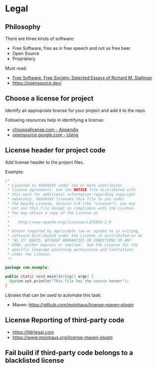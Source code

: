 # Legal

## Philosophy

There are three kinds of software:

- Free Software, free as in free speech and not as free beer
- Open Source
- Proprietary

Must read:

- [Free Software, Free Society: Selected Essays of Richard M. Stallman](https://www.gnu.org/philosophy/fsfs/rms-essays.pdf)
- <https://opensource.dev/>

## Choose a license for project

Identify an appropriate license for your project and add it to the repo.

Following resources help in identifying a license:

- [choosealicense.com - Appendix](https://choosealicense.com/appendix)
- [opensource.google.com - Using](https://opensource.google.com/docs/using)

## License header for project code

Add license header to the project files.

Example:

```java
/*
 * Licensed to XXXXXXXX under one or more contributor
 * license agreements. See the NOTICE file distributed with
 * this work for additional information regarding copyright
 * ownership. XXXXXXXX licenses this file to you under
 * the Apache License, Version 2.0 (the "License"); you may
 * not use this file except in compliance with the License.
 * You may obtain a copy of the License at
 *
 *    http://www.apache.org/licenses/LICENSE-2.0
 *
 * Unless required by applicable law or agreed to in writing,
 * software distributed under the License is distributed on an
 * "AS IS" BASIS, WITHOUT WARRANTIES OR CONDITIONS OF ANY
 * KIND, either express or implied.  See the License for the
 * specific language governing permissions and limitations
 * under the License.
 */

package com.example;

public static void main(String[] args) {
  System.out.println("This file has the source header");
}
```

Libraies that can be used to automate this task:

- Maven: <https://github.com/mojohaus/license-maven-plugin>

## License Reporting of third-party code

- <https://tldrlegal.com>
- <https://www.mojohaus.org/license-maven-plugin>

## Fail build if third-party code belongs to a blacklisted license
